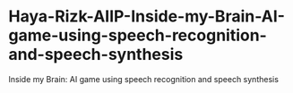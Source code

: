 # Haya-Rizk-AIIP-Inside-my-Brain-AI-game-using-speech-recognition-and-speech-synthesis
Inside my Brain: AI game using speech recognition and speech synthesis
